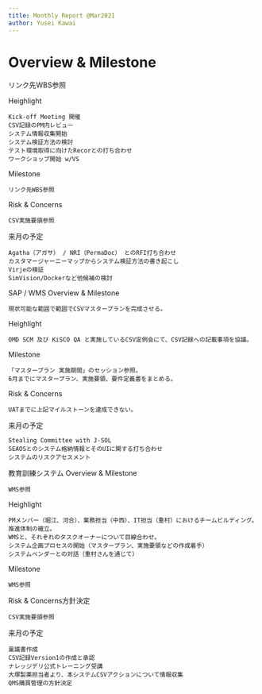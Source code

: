 ```yaml
---
title: Monthly Report @Mar2021
author: Yusei Kawai
---
```


# Overview & Milestone

リンク先WBS参照

Heighlight

    Kick-off Meeting 開催
    CSV記録のPM内レビュー
    システム情報収集開始
    システム検証方法の検討
    テスト環境取得に向けたRecorとの打ち合わせ
    ワークショップ開始 w/VS

Milestone

    リンク先WBS参照

Risk & Concerns

    CSV実施要領参照

来月の予定

    Agatha（アガサ） / NRI（PermaDoc） とのRFI打ち合わせ
    カスタマージャーニーマップからシステム検証方法の書き起こし
    Virjeの検証
    SimVision/Dockerなど他候補の検討

SAP / WMS
Overview & Milestone

    現状可能な範囲で範囲でCSVマスタープランを完成させる。

Heighlight

    OMD SCM 及び KiSCO QA と実施しているCSV定例会にて、CSV記録への記載事項を協議。

Milestone

    「マスタープラン 実施期間」のセッション参照。
    6月までにマスタープラン、実施要領、要件定義書をまとめる。

Risk & Concerns

    UATまでに上記マイルストーンを達成できない。

来月の予定

    Stealing Committee with J-SOL
    SEAOSとのシステム格納情報とそのUIに関する打ち合わせ
    システムのリスクアセスメント

教育訓練システム
Overview & Milestone

    WMS参照

Heighlight

    PMメンバー（堀江、河合）、業務担当（中西）、IT担当（重村）におけるチームビルディング。推進体制の確立。
    WMSと、それぞれのタスクオーナーについて目線合わせ。
    システム企画プロセスの開始（マスタープラン、実施要領などの作成着手）
    システムベンダーとの対話（重村さんを通じて）

Milestone

    WMS参照

Risk & Concerns方針決定

    CSV実施要領参照

来月の予定

    稟議書作成
    CSV記録Version1の作成と承認
    ナレッジデリ公式トレーニング受講
    大塚製薬担当者より、本システムCSVアクションについて情報収集
    QMS購買管理の方針決定

